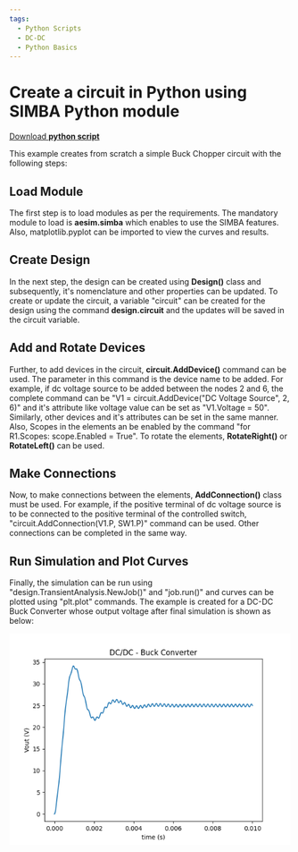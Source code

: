 ```yaml
---
tags:
  - Python Scripts
  - DC-DC
  - Python Basics
---
```


# Create a circuit in Python using SIMBA Python module

[Download **python script**](3.%20Create%20Circuit.py)

This example creates from scratch a simple Buck Chopper circuit with the following steps:


## Load Module

The first step is to load modules as per the requirements. The mandatory module to load is **aesim.simba** which enables to use the SIMBA features. Also, matplotlib.pyplot can be imported to view the curves and results.

## Create Design

In the next step, the design can be created using **Design()** class and subsequently, it's nomenclature and other properties can be updated. To create or update the circuit, a variable "circuit" can be created for the design using the command **design.circuit** and the updates will be saved in the circuit variable.

## Add and Rotate Devices

Further, to add devices in the circuit, **circuit.AddDevice()** command can be used. The parameter in this command is the device name to be added. For example, if dc voltage source to be added between the nodes 2 and 6, the complete command can be "V1 = circuit.AddDevice("DC Voltage Source", 2, 6)" and it's attribute like voltage value can be set as "V1.Voltage = 50". Similarly, other devices and it's attributes can be set in the same manner. Also, Scopes in the elements an be enabled by the command "for R1.Scopes: scope.Enabled = True". To rotate the elements, **RotateRight()** or **RotateLeft()** can be used.

## Make Connections

Now, to make connections between the elements, **AddConnection()** class must be used. For example, if the positive terminal of dc voltage source is to be connected to the positive terminal of the controlled switch, "circuit.AddConnection(V1.P, SW1.P)" command can be used. Other connections can be completed in the same way.

## Run Simulation and Plot Curves

Finally, the simulation can be run using "design.TransientAnalysis.NewJob()" and "job.run()" and curves can be plotted using "plt.plot" commands. 
The example is created for a DC-DC Buck Converter whose output voltage after final simulation is shown as below:

![V_out](V_out.png)

